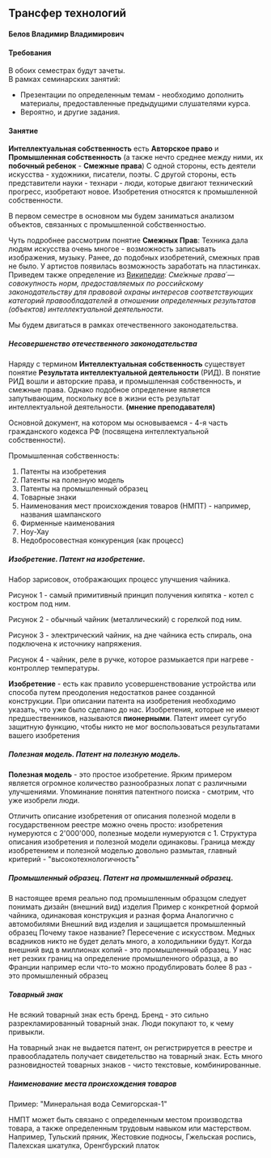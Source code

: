 ## Трансфер технологий ##
#### Белов Владимир Владимирович ####
#### Требования ####

В обоих семестрах будут зачеты.  
В рамках семинарских занятий:  
* Презентации по определенным темам - необходимо дополнить материалы, предоставленные предыдущими слушателями курса.
* Вероятно, и другие задания.

#### Занятие ####

**Интеллектуальная собственность** есть **Авторское право** и **Промышленная собственность** (а также нечто среднее между ними, их **побочный ребенок** - **Смежные права**) С одной стороны, есть деятели искусства - художники, писатели, поэты. С другой стороны, есть представители науки - технари - люди, которые двигают технический прогресс, изобретают новое. Изобретения относятся к промышленной собственности.


В первом семестре в основном мы будем заниматься анализом объектов, связанных с промышленной собственностью.

Чуть подробнее рассмотрим понятие **Смежных Прав**: Техника дала людям искусства очень многое - возможность записывать изображения, музыку. Ранее, до подобных изобретений, смежных прав не было. У артистов появилась возможность заработать на пластинках. Приведем также определение из [Википедии](https://ru.wikipedia.org/wiki/Смежные_права): *Сме́жные права́ — совокупность норм, предоставляемых по российскому законодательству для правовой охраны интересов соответствующих категорий правообладателей в отношении определенных результатов (объектов) интеллектуальной деятельности.*

Мы будем двигаться в рамках отечественного законодательства.

##### Несовершенство отечественного законодательства #####

Наряду с термином **Интеллектуальная собственность** существует понятие **Результата интеллектуальной деятельности** (РИД). В понятие РИД вошли и авторские права, и промышленная собственность, и смежные права. Однако подобное определение является запутывающим, поскольку все в жизни есть результат интеллектуальной деятельности. **(мнение преподавателя)**

Основной документ, на котором мы основываемся - 4-я часть гражданского кодекса РФ (посвящена интеллектуальной собственности).

Промышленная собственность:

1) Патенты на изобретения
2) Патенты на полезную модель
3) Патенты на промышленный образец
4) Товарные знаки
5) Наименования мест происхождения товаров (НМПТ) - например, названия шампанского
6) Фирменные наименования
7) Ноу-Хау
8) Недобросовестная конкуренция (как процесс)

##### Изобретение. Патент на изобретение. #####

Набор зарисовок, отображающих процесс улучшения чайника.

Рисунок 1 - самый примитивный принцип получения кипятка - котел с костром под ним.

Рисунок 2 - обычный чайник (металлический) с горелкой под ним.

Рисунок 3 - электрический чайник, на дне чайника есть спираль, она подключена к источнику напряжения.

Рисунок 4 - чайник, реле в ручке, которое размыкается при нагреве - контроллер температуры.

**Изобретение** - есть как правило усовершенствование устройства или способа путем преодоления недостатков ранее созданной конструкции. При описании патента на изобретения необходимо указать, что уже было сделано до нас. Изобретения, которые не имеют предшественников, называются **пионерными**. Патент имеет сугубо защитную функцию, чтобы никто не мог воспользоваться результатами вашего изобретения


##### Полезная модель. Патент на полезную модель. ##### 

**Полезная модель** - это простое изобретение. Ярким примером является огромное количество разнообразных лопат с различными улучшениями. Упоминание понятия патентного поиска - смотрим, что уже изобрели люди.

Отличить описание изобретения от описания полезной модели в государственном реестре можно очень просто: изобретения нумеруются с 2'000'000, полезные модели нумеруются с 1. Структура описания изобретения и полезной модели одинаковы. Граница между изобретением и полезной моделью довольно размытая, главный критерий - "высокотехнологичность"

##### Промышленный образец. Патент на промышленный образец. #####

В настоящее время реально под промышленным образцом следует понимать дизайн (внешний вид) изделия
Пример с конкретной формой чайника, одинаковая конструкция и разная форма
Аналогично с автомобилями
Внешний вид изделия и защищается промышленный образец
Почему такое название? Пересечение с искусством. Медных всадников никто не будет делать много, а холодильники будут. Когда внешний вид в миллионах копий - это промышленный образец. У нас нет резких границ на определение промышленного образца, а во Франции например если что-то можно продублировать более 8 раз - это промышленный образец

##### Товарный знак #####

Не всякий товарный знак есть бренд. Бренд - это сильно разрекламированный товарный знак. Люди покупают то, к чему привыкли.

На товарный знак не выдается патент, он регистрируется в реестре и правообладатель получает свидетельство на товарный знак. Есть много разновидностей товарных знаков - чисто текстовые, комбинированные.

##### Наименование места происхождения товаров ##### 

Пример: "Минеральная вода Семигорская-1"

НМПТ может быть связано с определенным местом производства товара, а также определенным трудовым навыком или мастерством. Например, Тульский пряник, Жестовкие подносы, Гжельская роспись, Палехская шкатулка, Оренгбурский платок

	 

